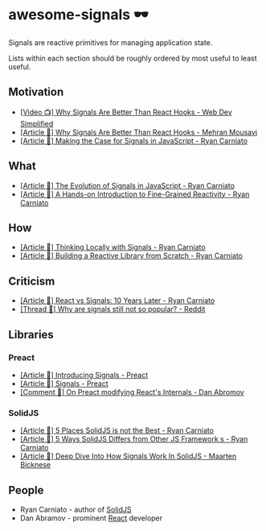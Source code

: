 # awesome-signals 🕶️

Signals are reactive primitives for managing application state.

Lists within each section should be roughly ordered by most useful to least useful.

## Motivation

* [[Video 📺] Why Signals Are Better Than React Hooks - Web Dev Simplified](https://www.youtube.com/watch?v=SO8lBVWF2Y8)
* [[Article 📰] Why Signals Are Better Than React Hooks - Mehran Mousavi](https://www.linkedin.com/pulse/why-signals-better-than-react-hooks-mehran-mousavi-eykce/)
* [[Article 📰] Making the Case for Signals in JavaScript - Ryan Carniato](https://dev.to/this-is-learning/making-the-case-for-signals-in-javascript-4c7i)

## What

* [[Article 📰] The Evolution of Signals in JavaScript - Ryan Carniato](https://dev.to/this-is-learning/the-evolution-of-signals-in-javascript-8ob)
* [[Article 📰] A Hands-on Introduction to Fine-Grained Reactivity - Ryan Carniato](https://dev.to/ryansolid/a-hands-on-introduction-to-fine-grained-reactivity-3ndf)

## How

* [[Article 📰] Thinking Locally with Signals - Ryan Carniato](https://dev.to/this-is-learning/thinking-locally-with-signals-3b7h)
* [[Article 📰] Building a Reactive Library from Scratch - Ryan Carniato](https://dev.to/ryansolid/building-a-reactive-library-from-scratch-1i0p)

## Criticism

* [[Article 📰] React vs Signals: 10 Years Later - Ryan Carniato](https://dev.to/this-is-learning/react-vs-signals-10-years-later-3k71)
* [[Thread 🧵] Why are signals still not so popular? - Reddit](https://www.reddit.com/r/reactjs/comments/14tzwdw/why_are_signals_still_not_so_popular/)

## Libraries

### Preact

* [[Article 📰] Introducing Signals - Preact](https://preactjs.com/blog/introducing-signals/)
* [[Article 📰] Signals - Preact](https://preactjs.com/guide/v10/signals/)
* [[Comment 💬] On Preact modifying React's Internals - Dan Abromov](https://github.com/facebook/react/issues/26704#issuecomment-1522044060)

### SolidJS

* [[Article 📰] 5 Places SolidJS is not the Best - Ryan Carniato](https://dev.to/this-is-learning/5-places-solidjs-is-not-the-best-5019)
* [[Article 📰] 5 Ways SolidJS Differs from Other JS Framework s - Ryan Carniato](https://dev.to/ryansolid/5-ways-solidjs-differs-from-other-js-frameworks-1g63)
* [[Article 📰] Deep Dive Into How Signals Work In SolidJS - Maarten Bicknese](https://www.thisdot.co/blog/deep-dive-into-how-signals-work-in-solidjs)

## People

* Ryan Carniato - author of [SolidJS](https://www.solidjs.com/)
* Dan Abramov - prominent [React](https://react.dev/) developer

